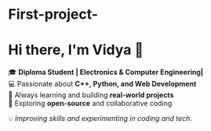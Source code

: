 # First-project-

# Hi there, I'm Vidya 👋

🎓 **Diploma Student | Electronics & Computer Engineering|**  
💻 Passionate about **C++, Python, and Web Development**  
🚀 Always learning and building **real-world projects**  
🌱 Exploring **open-source** and collaborative coding  

💡 *Improving skills and experimenting in coding and tech*.


